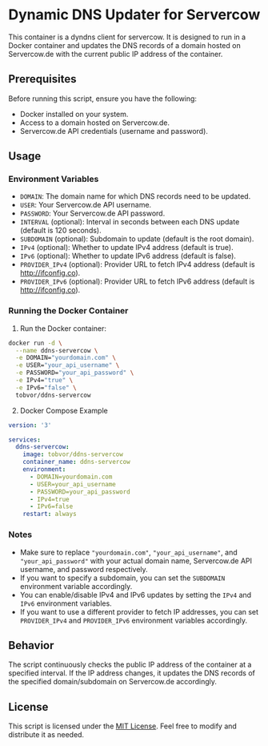 # Dynamic DNS Updater for Servercow
This container is a dyndns client for servercow. 
It is designed to run in a Docker container and updates the DNS records of a domain hosted on Servercow.de with the current public IP address of the container.

## Prerequisites

Before running this script, ensure you have the following:

- Docker installed on your system.
- Access to a domain hosted on Servercow.de.
- Servercow.de API credentials (username and password).

## Usage

### Environment Variables

- `DOMAIN`: The domain name for which DNS records need to be updated.
- `USER`: Your Servercow.de API username.
- `PASSWORD`: Your Servercow.de API password.
- `INTERVAL` (optional): Interval in seconds between each DNS update (default is 120 seconds).
- `SUBDOMAIN` (optional): Subdomain to update (default is the root domain).
- `IPv4` (optional): Whether to update IPv4 address (default is true).
- `IPv6` (optional): Whether to update IPv6 address (default is false).
- `PROVIDER_IPv4` (optional): Provider URL to fetch IPv4 address (default is http://ifconfig.co).
- `PROVIDER_IPv6` (optional): Provider URL to fetch IPv6 address (default is http://ifconfig.co).

### Running the Docker Container

1. Run the Docker container:

```bash
docker run -d \
  --name ddns-servercow \
  -e DOMAIN="yourdomain.com" \
  -e USER="your_api_username" \
  -e PASSWORD="your_api_password" \
  -e IPv4="true" \
  -e IPv6="false" \
  tobvor/ddns-servercow
```

2. Docker Compose Example

```yaml
version: '3'

services:
  ddns-servercow:
    image: tobvor/ddns-servercow
    container_name: ddns-servercow
    environment:
      - DOMAIN=yourdomain.com
      - USER=your_api_username
      - PASSWORD=your_api_password
      - IPv4=true
      - IPv6=false
    restart: always
```

### Notes

- Make sure to replace `"yourdomain.com"`, `"your_api_username"`, and `"your_api_password"` with your actual domain name, Servercow.de API username, and password respectively.
- If you want to specify a subdomain, you can set the `SUBDOMAIN` environment variable accordingly.
- You can enable/disable IPv4 and IPv6 updates by setting the `IPv4` and `IPv6` environment variables.
- If you want to use a different provider to fetch IP addresses, you can set `PROVIDER_IPv4` and `PROVIDER_IPv6` environment variables accordingly.

## Behavior

The script continuously checks the public IP address of the container at a specified interval. If the IP address changes, it updates the DNS records of the specified domain/subdomain on Servercow.de accordingly.

## License

This script is licensed under the [MIT License](LICENSE). Feel free to modify and distribute it as needed.
